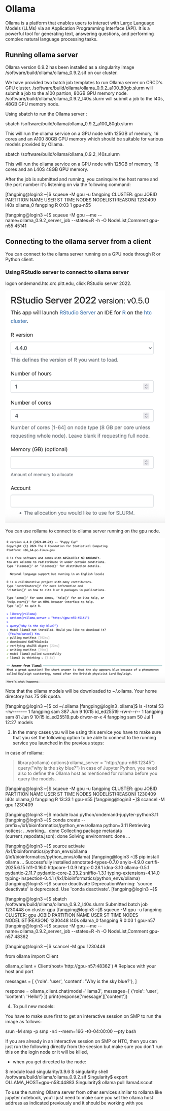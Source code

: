 # Ollama

Ollama is a platform that enables users to interact with Large Language Models (LLMs) via an Application Programming Interface (API). It is a powerful tool for generating text, answering questions, and performing complex natural language processing tasks. 

## Running ollama server

Ollama version 0.9.2 has been installed as a singularity image /software/build/ollama/ollama_0.9.2.sif on our cluster.

We have provided two batch job templates to run Ollama server on CRCD's GPU cluster.
/software/build/ollama/ollama_0.9.2_a100_80gb.slurm will submit a job to the a100 partion, 80GB GPU memory node.
/software/build/ollama/ollama_0.9.2_l40s.slurm will submit a job to the l40s, 48GB GPU memory node.

Using sbatch to run the Ollama server :

sbatch /software/build/ollama/ollama_0.9.2_a100_80gb.slurm

This will run the ollama service on a GPU node with 125GB of memory, 16 cores and an A100 80GB GPU memory which should be suitable for various models provided by Ollama.

sbatch /software/build/ollama/ollama_0.9.2_l40s.slurm

This will run the ollama service on a GPU node with 125GB of memory, 16 cores and an L40S 48GB GPU memory.

After the job is submitted and running, you caninquire the host name and the port number it's listening on via the following command:

[fangping@login3 ~]$ squeue -M gpu -u fangping
CLUSTER: gpu
             JOBID PARTITION     NAME     USER ST       TIME  NODES NODELIST(REASON)
           1230409      l40s ollama_0 fangping  R       0:03      1 gpu-n55
           
[fangping@login3 ~]$ squeue -M gpu --me --name=ollama_0.9.2_server_job --states=R -h -O NodeList,Comment
gpu-n55             45141

## Connecting to the ollama server from a client

You can connect to the ollama server running on a GPU node through R or Python client.

### Using RStudio server to connect to ollama server

logon ondemand.htc.crc.pitt.edu, click RStudio server 2022.

![](../_assets/img/bioinformatics/rstudio_ollama.png)

You can use rollama to connect to ollama server running on the gpu node.

![](../_assets/img/bioinformatics/rollama.png)

Note that the ollama models will be downloaded to ~/.ollama. Your home directory has 75 GB quota.

[fangping@login3 ~]$ cd ~/.ollama
[fangping@login3 .ollama]$ ls -l
total 53
-rw------- 1 fangping sam 387 Jun  9 10:15 id_ed25519
-rw-r--r-- 1 fangping sam  81 Jun  9 10:15 id_ed25519.pub
drwxr-xr-x 4 fangping sam  50 Jul  1 12:27 models

3. In the many cases you will be using this service you have to make sure that you set the following option to be able to connect to the running service you launched in the previous steps:

in case of rollama:

> library(rollama)
> options(rollama_server = "http://gpu-n66:12345")
> query("why is the sky blue?")
In case of Jupyter Python, you need also to define the Ollama host as mentioned for rollama before you query the models. 



[fangping@login3 ~]$ squeue -M gpu -u fangping
CLUSTER: gpu
             JOBID PARTITION     NAME     USER ST       TIME  NODES NODELIST(REASON)
           1230409      l40s ollama_0 fangping  R      13:33      1 gpu-n55
[fangping@login3 ~]$ scancel -M gpu 1230409


[fangping@login3 ~]$ module load python/ondemand-jupyter-python3.11
[fangping@login3 ~]$ conda create --prefix=/ix1/bioinformatics/python_envs/ollama python=3.11
Retrieving notices: ...working... done
Collecting package metadata (current_repodata.json): done
Solving environment: done
...

[fangping@login3 ~]$ source activate /ix1/bioinformatics/python_envs/ollama
(/ix1/bioinformatics/python_envs/ollama) [fangping@login3 ~]$ pip install ollama
...
Successfully installed annotated-types-0.7.0 anyio-4.9.0 certifi-2025.6.15 h11-0.16.0 httpcore-1.0.9 httpx-0.28.1 idna-3.10 ollama-0.5.1 pydantic-2.11.7 pydantic-core-2.33.2 sniffio-1.3.1 typing-extensions-4.14.0 typing-inspection-0.4.1
(/ix1/bioinformatics/python_envs/ollama) [fangping@login3 ~]$ source deactivate
DeprecationWarning: 'source deactivate' is deprecated. Use 'conda deactivate'.
[fangping@login3 ~]$


[fangping@login3 ~]$ sbatch /software/build/ollama/ollama_0.9.2_l40s.slurm
Submitted batch job 1230448 on cluster gpu
[fangping@login3 ~]$ squeue -M gpu -u fangping
CLUSTER: gpu
             JOBID PARTITION     NAME     USER ST       TIME  NODES NODELIST(REASON)
           1230448      l40s ollama_0 fangping  R       0:03      1 gpu-n57
[fangping@login3 ~]$ squeue -M gpu --me --name=ollama_0.9.2_server_job --states=R -h -O NodeList,Comment
gpu-n57             48362




[fangping@login3 ~]$ scancel -M gpu 1230448




from ollama import Client

ollama_client = Client(host='http://gpu-n57:48362') # Replace with your host and port

messages = [
     {'role': 'user', 'content': 'Why is the sky blue?'},
]

response = ollama_client.chat(model='llama3', messages=[
   {'role': 'user', 'content': 'Hello!'}
])
print(response['message']['content'])




4. To pull new models:

You have to make sure first to get an interactive session on SMP to run the image as follows:

srun -M smp -p smp -n4 --mem=16G -t0-04:00:00 --pty bash

If you are already in an interactive session on SMP or HTC, then you can just run the following directly from the seesion but make sure you don't run this on the login node or it will be killed,
- when you get directed to the node:

$ module load singularity/3.9.6
$ singularity shell /software/build/ollama/ollama_0.9.2.sif
Singularity$ export OLLAMA_HOST=gpu-n58:44883
Singularity$ ollama pull llama4:scout

To use the running Ollama server from other services similar to rollama like jupyter notebook, you'll just need to make sure you set the ollama host address as indicated previously and it should be working with you

